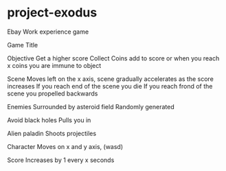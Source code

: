 # project-exodus
Ebay Work experience game


Game Title

Objective
Get a higher score
Collect Coins add to score or when you reach x coins you are immune to object

Scene
Moves left on the x axis, scene gradually accelerates as the score increases
If you reach end of the scene you die
If you reach frond of the scene you propelled backwards

Enemies
Surrounded by asteroid field
Randomly generated 

Avoid black holes
Pulls you in 

Alien paladin
Shoots projectiles

Character 
Moves on x and y axis, (wasd)

Score
Increases by 1 every x seconds



